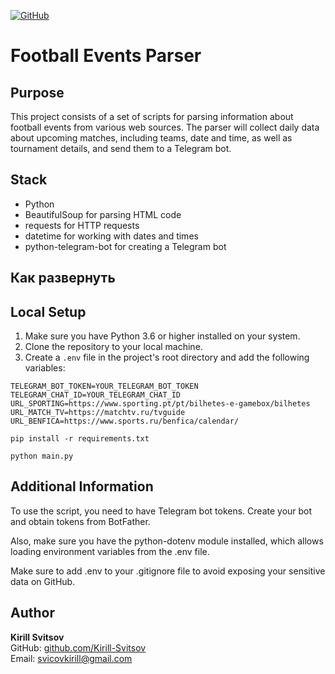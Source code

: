 [![GitHub](https://img.shields.io/badge/GitHub-Kirill--Svitsov-blue)](https://github.com/Kirill-Svitsov)

# Football Events Parser

## Purpose

This project consists of a set of scripts for parsing information about football events from various web sources.
The parser will collect daily data about upcoming matches, including teams, date and time,
as well as tournament details, and send them to a Telegram bot.

## Stack

- Python
- BeautifulSoup for parsing HTML code
- requests for HTTP requests
- datetime for working with dates and times
- python-telegram-bot for creating a Telegram bot

## Как развернуть

## Local Setup

1. Make sure you have Python 3.6 or higher installed on your system.
2. Clone the repository to your local machine.
3. Create a `.env` file in the project's root directory and add the following variables:

```plaintext
TELEGRAM_BOT_TOKEN=YOUR_TELEGRAM_BOT_TOKEN
TELEGRAM_CHAT_ID=YOUR_TELEGRAM_CHAT_ID
URL_SPORTING=https://www.sporting.pt/pt/bilhetes-e-gamebox/bilhetes
URL_MATCH_TV=https://matchtv.ru/tvguide
URL_BENFICA=https://www.sports.ru/benfica/calendar/
```
```
pip install -r requirements.txt
```
```
python main.py
```

## Additional Information
To use the script, you need to have Telegram bot tokens. Create your bot and obtain tokens from BotFather.

Also, make sure you have the python-dotenv module installed, which allows loading environment variables from the .env file.

Make sure to add .env to your .gitignore file to avoid exposing your sensitive data on GitHub.

## Author

**Kirill Svitsov**  
GitHub: [github.com/Kirill-Svitsov](https://github.com/Kirill-Svitsov)  
Email: svicovkirill@gmail.com
